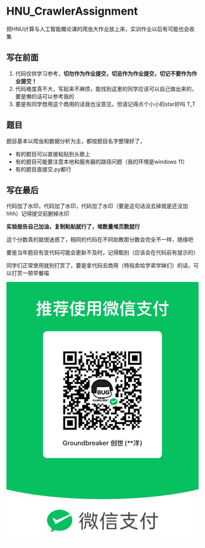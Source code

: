 # HNU_CrawlerAssignment

把HNU计算与人工智能概论课的爬虫大作业放上来，实训作业以后有可能也会收集

## 写在前面

1. 代码仅供学习参考，**切勿作为作业提交，切忌作为作业提交，切记不要作为作业提交！**
2. 代码难度真不大，写起来不麻烦，能找到这里的同学应该可以自己做出来的，要是懒的话可以参考我的
3. 要是有同学想用这个商用的话我也没意见，但请记得点个小小的star好吗 T_T

## 题目

题目基本以爬虫和数据分析为主，都按题目名字整理好了，

* 有的题目可以直接粘贴到头歌上
* 有的题目可能要注意本地和服务器的路径问题（我的环境是windows 11）
* 有的题目直接交.py都行

## 写在最后

代码加了水印，代码加了水印，代码加了水印（要是这句话没去掉就是还没加hhh）记得提交前删掉水印

**实验报告自己加油，复制粘贴就行了，堆数量堆页数就行**

这个分数真的就很迷惑了，相同的代码在不同助教那分数会完全不一样，随缘吧

要是当年题目有变代码可能会更新不及时，记得甄别（应该会在代码前有提示的）

同学们正常使用就别打赏了，要是拿代码去商用（特指卖给学弟学妹们）的话，可以打赏一顿早餐喵

![1715878632386](image/README/1715878632386.png)
